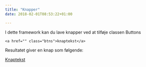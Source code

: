 ```yaml
---
title: "Knapper"
date: 2018-02-01T08:53:22+01:00

---
```

I dette framework kan du lave knapper ved at tilføje classen Buttons

```<a href="" class="btns">knaptekst</a>```

Resultatet giver en knap som følgende:

<a href="" class="lille-knap btns">Knaptekst</a>

